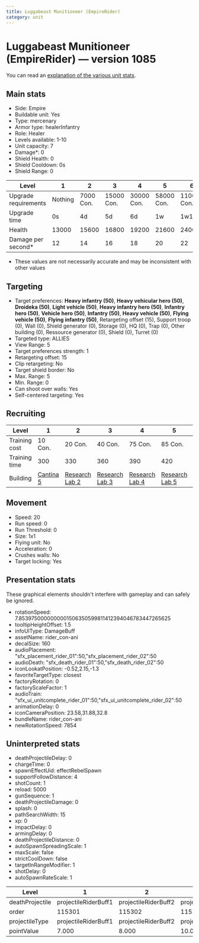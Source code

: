 ```yaml
---
title: Luggabeast Munitioneer (EmpireRider)
category: unit
---
```


# Luggabeast Munitioneer (EmpireRider) — version 1085

You can read an [explanation  of the various unit stats](unitexplained.md).

## Main stats

  * Side: Empire
  * Buildable unit: Yes
  * Type: mercenary
  * Armor type: healerInfantry
  * Role: Healer
  * Levels available: 1-10
  * Unit capacity: 7
  * Damage*: 0
  * Shield Health: 0
  * Shield Cooldown: 0s
  * Shield Range: 0

|Level               |1      |2        |3         |4         |5         |6          |7          |8          |9          |10         |
|--------------------|-------|---------|----------|----------|----------|-----------|-----------|-----------|-----------|-----------|
|Upgrade requirements|Nothing|7000 Con.|15000 Con.|30000 Con.|58000 Con.|110000 Con.|140000 Con.|160000 Con.|165000 Con.|168000 Con.|
|Upgrade time        |0s     |4d       |5d        |6d        |1w        |1w1d       |1w2d       |1w3d       |1w4d       |1w5d       |
|Health              |13000  |15600    |16800     |19200     |21600     |24000      |26400      |28800      |31200      |36000      |
|Damage per second*  |12     |14       |16        |18        |20        |22         |24         |26         |28         |30         |

* These values are not necessarily accurate and may be inconsistent with other values

## Targeting

  * Target preferences: **Heavy infantry (50)**, **Heavy vehicular hero (50)**, **Droideka (50)**, **Light vehicle (50)**, **Heavy infantry hero (50)**, **Infantry hero (50)**, **Vehicle hero (50)**, **Infantry (50)**, **Heavy vehicle (50)**, **Flying vehicle (50)**, **Flying infantry (50)**, Retargeting offset (15), Support troop (0), Wall (0), Shield generator (0), Storage (0), HQ (0), Trap (0), Other building (0), Ressource generator (0), Shield (0), Turret (0)
  * Targeted type: ALLIES
  * View Range: 5
  * Target preferences strength: 1
  * Retargeting offset: 15
  * Clip retargeting: No
  * Target shield border: No
  * Max. Range: 5
  * Min. Range: 0
  * Can shoot over walls: Yes
  * Self-centered targeting: Yes

## Recruiting

|Level        |1                                        |2                                      |3                                      |4                                      |5                                      |6                                      |7                                      |8                                      |9                                      |10                                      |
|-------------|-----------------------------------------|---------------------------------------|---------------------------------------|---------------------------------------|---------------------------------------|---------------------------------------|---------------------------------------|---------------------------------------|---------------------------------------|----------------------------------------|
|Training cost|10 Con.                                  |20 Con.                                |40 Con.                                |75 Con.                                |85 Con.                                |125 Con.                               |170 Con.                               |230 Con.                               |310 Con.                               |525 Con.                                |
|Training time|300                                      |330                                    |360                                    |390                                    |420                                    |450                                    |480                                    |510                                    |540                                    |570                                     |
|Building     |[Cantina 5](empireContrabandCantina.html)|[Research Lab 2](empireOffenseLab.html)|[Research Lab 3](empireOffenseLab.html)|[Research Lab 4](empireOffenseLab.html)|[Research Lab 5](empireOffenseLab.html)|[Research Lab 6](empireOffenseLab.html)|[Research Lab 7](empireOffenseLab.html)|[Research Lab 8](empireOffenseLab.html)|[Research Lab 9](empireOffenseLab.html)|[Research Lab 10](empireOffenseLab.html)|

## Movement

  * Speed: 20
  * Run speed: 0
  * Run Threshold: 0
  * Size: 1x1
  * Flying unit: No
  * Acceleration: 0
  * Crushes walls: No
  * Target locking: Yes

## Presentation stats

These graphical elements shouldn't interfere with gameplay and can safely be ignored.

  * rotationSpeed: 7.8539750000000001506350599811412394046783447265625
  * tooltipHeightOffset: 1.5
  * infoUIType: DamageBuff
  * assetName: rider_con-ani
  * decalSize: 160
  * audioPlacement: "sfx_placement_rider_01":50,"sfx_placement_rider_02":50
  * audioDeath: "sfx_death_rider_01":50,"sfx_death_rider_02":50
  * iconLookatPosition: -0.52,2.15,-1.3
  * favoriteTargetType: closest
  * factoryRotation: 0
  * factoryScaleFactor: 1
  * audioTrain: "sfx_ui_unitcomplete_rider_01":50,"sfx_ui_unitcomplete_rider_02":50
  * animationDelay: 0
  * iconCameraPosition: 23.58,31.88,32.8
  * bundleName: rider_con-ani
  * newRotationSpeed: 7854

## Uninterpreted stats

  * deathProjectileDelay: 0
  * chargeTime: 0
  * spawnEffectUid: effectRebelSpawn
  * supportFollowDistance: 4
  * shotCount: 1
  * reload: 5000
  * gunSequence: 1
  * deathProjectileDamage: 0
  * splash: 0
  * pathSearchWidth: 15
  * xp: 0
  * impactDelay: 0
  * armingDelay: 0
  * deathProjectileDistance: 0
  * autoSpawnSpreadingScale: 1
  * maxScale: false
  * strictCoolDown: false
  * targetInRangeModifier: 1
  * shotDelay: 0
  * autoSpawnRateScale: 1

|Level          |1                   |2                   |3                   |4                   |5                   |6                   |7                   |8                   |9                   |10                   |
|---------------|--------------------|--------------------|--------------------|--------------------|--------------------|--------------------|--------------------|--------------------|--------------------|---------------------|
|deathProjectile|projectileRiderBuff1|projectileRiderBuff2|projectileRiderBuff3|projectileRiderBuff4|projectileRiderBuff5|projectileRiderBuff6|projectileRiderBuff7|projectileRiderBuff8|projectileRiderBuff9|projectileRiderBuff10|
|order          |115301              |115302              |115303              |115304              |115305              |115306              |115307              |115308              |115309              |115310               |
|projectileType |projectileRiderBuff1|projectileRiderBuff2|projectileRiderBuff3|projectileRiderBuff4|projectileRiderBuff5|projectileRiderBuff6|projectileRiderBuff7|projectileRiderBuff8|projectileRiderBuff9|projectileRiderBuff10|
|pointValue     |7.000               |8.000               |10.000              |11.000              |13.000              |14.000              |15.000              |17.000              |18.000              |21.000               |

